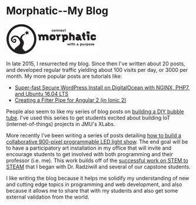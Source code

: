 # Morphatic--My Blog

[![](/assets/morphatic_logo_bw.png)](http://morphatic.com)

In late 2015, I resurrected my blog. Since then I've written about 20 posts, and developed regular traffic yielding about 100 visits per day, or 3000 per month. My more popular posts are tutorials like:

* [Super-fast Secure WordPress Install on DigitalOcean with NGINX, PHP7, and Ubuntu 16.04 LTS](http://www.morphatic.com/2016/05/21/super-fast-secure-wordpress-install-on-digitalocean-with-nginx-php7-and-ubuntu-16-04-lts/)
* [Creating a Filter Pipe for Angular 2 (in Ionic 2)](http://www.morphatic.com/2016/06/23/creating-a-filter-pipe-for-angular-2-in-ionic-2/)

People also seem to like my series of blog posts on [building a DIY bubble tube](http://www.morphatic.com/2016/04/27/diy-led-bubble-tube-part-6-first-test/). I've used this series to get students excited about building IoT (internet-of-things) projects in JMU's XLabs.

More recently I've been writing a series of posts detailing [how to build a collaborative 900-pixel programmable LED light show](https://morphatic.com/2018/07/26/building-a-collaborative-900-pixel-app-controlled-led-light-show-part-1/). The end goal will be to have a participatory art installation in my office that will invite and encourage students to get involved with both programming and their professor (i.e. me). This work builds off of the [successful work on STEM to STEAM](https://scholarship.claremont.edu/steam/vol2/iss1/3/) that I began with Dr. Radziwill and several of our capstone students.

I like writing the blog because it helps me solidify my understanding of new and cutting edge topics in programming and web development, and also because it allows me to share that with my students and also get some external validation from the world.
